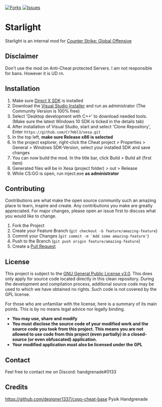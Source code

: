 [![Forks](https://img.shields.io/github/forks/Cr7mbl3/xesa.svg?style=for-the-badge)](https://github.com/thesexybeast23/StarLight-V3-MAIN/network/members)
[![Issues](https://img.shields.io/github/issues/Cr7mbl3/xesa.svg?style=for-the-badge)](https://github.com/thesexybeast23/StarLight-V3-MAIN/issues)

# Starlight
Starlight is an internal mod for [Counter Strike: Global Offensive](https://blog.counter-strike.net/)

## Disclaimer
Don't use the mod on Anti-Cheat protected Servers. I am not responsible for bans. However it is UD rn.

## Installation
1. Make sure [Direct X SDK](https://www.microsoft.com/en-us/download/details.aspx?id=6812) is installed 
2. Download the [Visual Studio Installer](https://visualstudio.microsoft.com/de/downloads/) and run as administrator (The Community Version is 100% free) 
3. Select 'Desktop development with C++' to download needed tools.
   (Make sure the latest Windows 10 SDK is ticked in the details tab)
3. After installation of Visual Studio, start and select 'Clone Repository', Enter `https://github.com/Cr7mbl3/xesa.git`
4. In the top left, **make sure Release x86 is selected**
5. In the project explorer, right-click the Cheat project > Properties > General > Windows SDK-Version, select your installed SDK and save changes
6. You can now build the mod. In the title bar, click Build > Build all (first item)
7. Generated files will be in Xesa (project folder) > out > Release
8. While CS:GO is open, run inject.exe **as administrator**

## Contributing
Contributions are what make the open source community such an amazing place to learn, inspire and create. Any contributions you make are greatly appreciated. 
For major changes, please open an issue first to discuss what you would like to change.

1. Fork the Project
2. Create your Feature Branch (`git checkout -b feature/amazing-feature`)
3. Commit your Changes (`git commit -m 'Add some amazing-feature'`)
4. Push to the Branch (`git push origin feature/amazing-feature`)
5. Create a [Pull Request](https://github.com/Cr7mbl3/xesa/pulls)

## License
This project is subject to the [GNU General Public License v3.0](https://www.gnu.org/licenses/gpl-3.0.en.html). This does only apply for source code located directly in this clean repository. During the development and compilation process, additional source code may be used to which we have obtained no rights. Such code is not covered by the GPL license.

For those who are unfamiliar with the license, here is a summary of its main points. This is by no means legal advice nor legally binding.

- **You may use, share and modify**
- **You must disclose the source code of your modified work and the source code you took from this project. This means you are not allowed to use code from this project (even partially) in a closed-source (or even obfuscated) application.**
- **Your modified application must also be licensed under the GPL**


## Contact
Feel free to contact me on Discord: handgrenade#0133

## Credits
https://github.com/designer1337/csgo-cheat-base
Pysik
Handgrenade 
